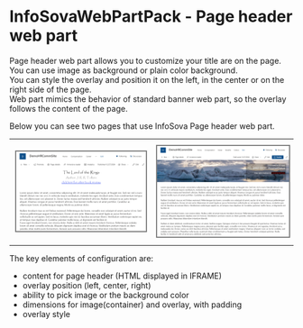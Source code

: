 # InfoSovaWebPartPack - Page header web part

Page header web part allows you to customize your title are on the page.<br/>
You can use image as background or plain color background.<br/>
You can style the overlay and position it on the left, in the center or on the right side of the page.<br/>
Web part mimics the behavior of standard banner web part, so the overlay follows the content of the page.

Below you can see two pages that use InfoSova Page header web part.

<table>
<tr><td style="padding:10px">
<img src= "ScreenPageHeader1.png" alt="Example of the Page Header web part 1" style="border: 2px solid grey;">
</td>
<td  style="padding:10px">
<img src= "ScreenPageHeader2.png" alt="Example of the Page Header web part 2" style="border: 2px solid grey;">
</td>
</tr>
</table>

The key elements of configuration are:
- content for page header (HTML displayed in IFRAME)
- overlay position (left, center, right)
- ability to pick image or the background color
- dimensions for image(container) and overlay, with padding
- overlay style
